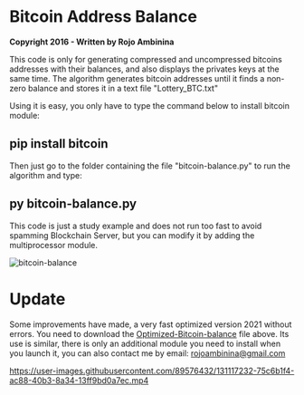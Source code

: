 # Bitcoin Address Balance
**Copyright 2016 - Written by Rojo Ambinina**

This code is only for generating compressed and uncompressed bitcoins addresses with their balances, and also displays the privates keys at the same time. The algorithm generates bitcoin addresses until it finds a non-zero balance and stores it in a text file "Lottery_BTC.txt"

Using it is easy, you only have to type the command below to install bitcoin module:

## pip install bitcoin

Then just go to the folder containing the file "bitcoin-balance.py" to run the algorithm and type:

## py bitcoin-balance.py

This code is just a study example and does not run too fast to avoid spamming Blockchain Server, but you can modify it by adding the multiprocessor module.


![bitcoin-balance](https://user-images.githubusercontent.com/89576432/130980323-39946a4e-a589-4061-b914-29adff918349.jpg)

# Update

Some improvements have made, a very fast optimized version 2021 without errors.
You need to download the [Optimized-Bitcoin-balance](https://www.paypal.com/paypalme/rojoambinina1/6) file above. Its use is similar, there is only an additional module you need to install when you launch it, you can also contact me by email: rojoambinina@gmail.com

https://user-images.githubusercontent.com/89576432/131117232-75c6b1f4-ac88-40b3-8a34-13ff9bd0a7ec.mp4
